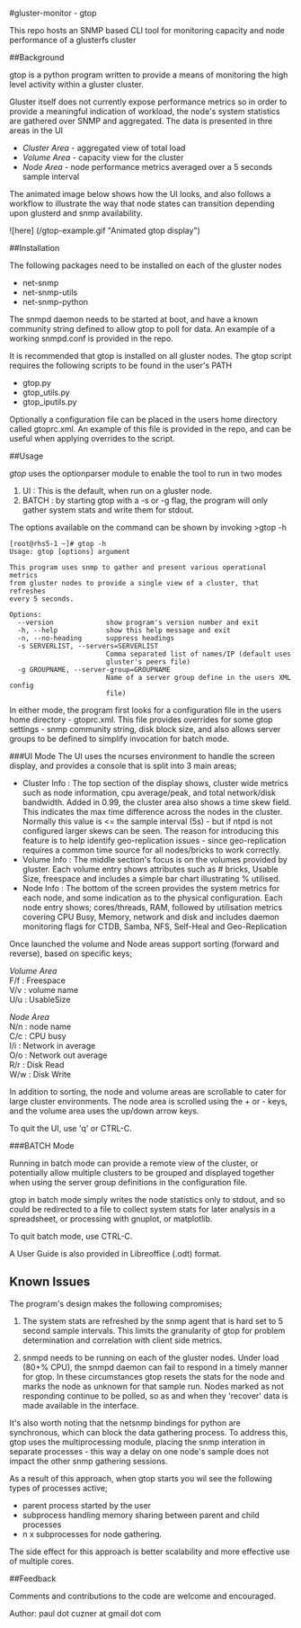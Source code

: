 #gluster-monitor - gtop

This repo hosts an SNMP based CLI tool for monitoring capacity and node performance of a glusterfs cluster

##Background

gtop is a python program written to provide a means of monitoring the high level activity 
within a gluster cluster.

Gluster itself does not currently expose performance metrics so in order to provide a meaningful 
indication of workload, the node's system statistics are gathered over SNMP and aggregated. The data is presented in thre areas in the UI  
* *Cluster Area* - aggregated view of total load
* *Volume Area* - capacity view for the cluster
* *Node Area* - node performance metrics averaged over a 5 seconds sample interval  

The animated image below shows how the UI looks, and also follows a workflow to illustrate the way that node states can transition depending upon glusterd and snmp availability.

![here] (/gtop-example.gif "Animated gtop display")



##Installation

The following packages need to be installed on each of the gluster nodes  

* net-snmp
* net-snmp-utils
* net-snmp-python  

The snmpd daemon needs to be started at boot, and have a known community string defined 
to allow gtop to poll for data. An example of a working snmpd.conf is provided in the repo.

It is recommended that gtop is installed on all gluster nodes. The gtop script requires the following scripts to be found in the user's PATH  
- gtop.py
- gtop_utils.py
- gtop_iputils.py

Optionally a configuration file can be placed in the users home directory called gtoprc.xml. An example of this file is provided in the repo, and can be useful when applying overrides to the script.  

##Usage

*gtop* uses the optionparser module to enable the tool to run in two modes  

1. UI    : This is the default, when run on a gluster node.  
2. BATCH : by starting gtop with a -s or -g flag, the program will only gather system stats and write them for stdout.  

The options available on the command can be shown by invoking >gtop -h  
```
[root@rhs5-1 ~]# gtop -h
Usage: gtop [options] argument 

This program uses snmp to gather and present various operational metrics
from gluster nodes to provide a single view of a cluster, that refreshes
every 5 seconds.

Options:
  --version             show program's version number and exit
  -h, --help            show this help message and exit
  -n, --no-heading      suppress headings
  -s SERVERLIST, --servers=SERVERLIST
                        Comma separated list of names/IP (default uses
                        gluster's peers file)
  -g GROUPNAME, --server-group=GROUPNAME
                        Name of a server group define in the users XML config
                        file)
```


In either mode, the program first looks for a configuration file in the users
home directory - gtoprc.xml. This file provides overrides for some gtop settings - 
snmp community string, disk block size, and also allows server groups to be defined 
to simplify invocation for batch mode. 



###UI Mode
The UI uses the ncurses environment to handle the screen display, and provides a console 
that is split into 3 main areas;

- Cluster Info : The top section of the display shows, cluster wide metrics such as
node information, cpu average/peak, and total network/disk bandwidth. Added in 0.99, the cluster area also
shows a time skew field. This indicates the max time difference across the nodes in the cluster. Normally this 
value is <= the sample interval (5s) - but if ntpd is not configured larger skews can be seen. The reason for
introducing this feature is to help identify geo-replication issues - since geo-replication requires a common time 
source for all nodes/bricks to work correctly.  
- Volume Info  : The middle section's focus is on the volumes provided by gluster. Each
volume entry shows attributes such as # bricks, Usable Size, freespace
and includes a simple bar chart illustrating % utilised.
- Node Info    : The bottom of the screen provides the system metrics for each node, and some
indication as to the physical configuration. Each node entry shows; cores/threads, RAM,
 followed by utilisation metrics covering CPU Busy, Memory, network and disk and includes daemon 
 monitoring flags for CTDB, Samba, NFS, Self-Heal and Geo-Replication

Once launched the volume and Node areas support sorting (forward and reverse), based on specific keys;

*Volume Area*  
F/f : Freespace  
V/v : volume name  
U/u : UsableSize    

*Node Area*  
N/n : node name  
C/c : CPU busy  
I/i : Network in average  
O/o : Network out average  
R/r : Disk Read   
W/w : Disk Write    

In addition to sorting, the node and volume areas are scrollable to cater for large cluster environments. The node area
is scrolled using the + or - keys, and the volume area uses the up/down arrow keys.


To quit the UI, use 'q' or CTRL-C.


###BATCH Mode  

Running in batch mode can provide a remote view of the cluster, or potentially allow multiple clusters
to be grouped and displayed together when using the server group definitions in the configuration file.

gtop in batch mode simply writes the node statistics only to stdout, and so could be redirected to a file
to collect system stats for later analysis in a spreadsheet, or processing with gnuplot, or matplotlib.

To quit batch mode, use CTRL-C.

A User Guide is also provided in Libreoffice (.odt) format.

## Known Issues  

The program's design makes the following compromises;
 
1. The system stats are refreshed by the snmp agent that is hard set to 5 second
   sample intervals. This limits the granularity of gtop for problem determination and
   correlation with client side metrics.  
   
2. snmpd needs to be running on each of the gluster nodes. Under load (80+% CPU), 
   the snmpd daemon can fail to respond in a timely manner for gtop. In these circumstances
   gtop resets the stats for the node and marks the node as unknown for that sample run. Nodes 
   marked as not responding continue to be polled, so as and when they 'recover' data is 
   made available in the interface.
   
It's also worth noting that the netsnmp bindings for python are synchronous, which can block
the data gathering process. To address this, gtop uses the multiprocessing module, placing the snmp interation
in separate processes - this way a delay on one node's sample does not impact the other snmp gathering
sessions. 

As a result of this approach, when gtop starts you wil see the following types of processes active;
- parent process started by the user
- subprocess handling memory sharing between parent and child processes
- n x subprocesses for node gathering. 

The side effect for this approach is better scalability and more effective use of multiple cores.



##Feedback

Comments and contributions to the code are welcome and encouraged. 


Author: paul dot cuzner at gmail dot com
